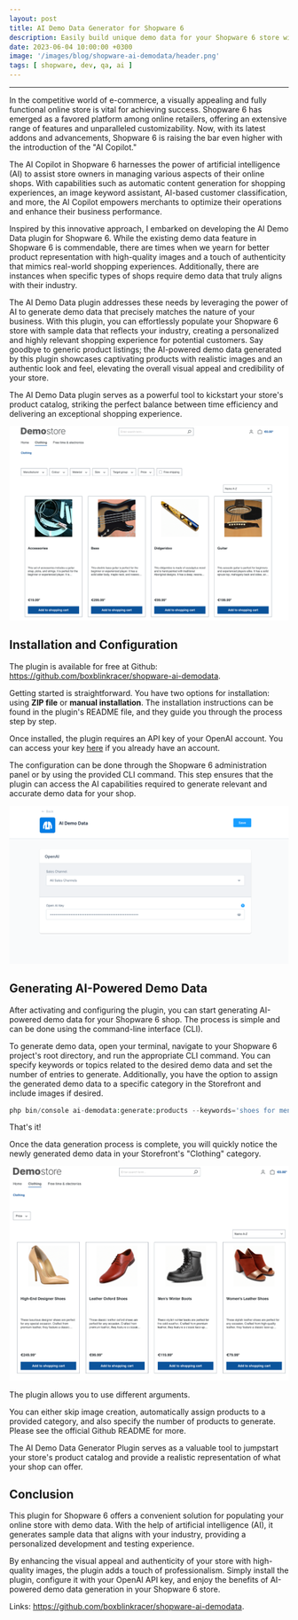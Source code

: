 ```yaml
---
layout: post
title: AI Demo Data Generator for Shopware 6
description: Easily build unique demo data for your Shopware 6 store with the AI Demo Data plugin
date: 2023-06-04 10:00:00 +0300
image: '/images/blog/shopware-ai-demodata/header.png'
tags: [ shopware, dev, qa, ai ]
---
```



---


In the competitive world of e-commerce, a visually appealing and fully functional online store is vital for achieving success.
Shopware 6 has emerged as a favored platform among online retailers, offering an extensive range of features and unparalleled customizability.
Now, with its latest addons and advancements, Shopware 6 is raising the bar even higher with the introduction of the "AI Copilot."

The AI Copilot in Shopware 6 harnesses the power of artificial intelligence (AI) to assist store owners in managing various aspects of their online shops.
With capabilities such as automatic content generation for shopping experiences, an image keyword assistant, AI-based customer classification, and more,
the AI Copilot empowers merchants to optimize their operations and enhance their business performance.

Inspired by this innovative approach, I embarked on developing the AI Demo Data plugin for Shopware 6.
While the existing demo data feature in Shopware 6 is commendable, there are times when we yearn for better product representation with high-quality images and a
touch of authenticity that mimics real-world shopping experiences. Additionally, there are instances when specific types of shops require demo data that truly aligns with their industry.

The AI Demo Data plugin addresses these needs by leveraging the power of AI to generate demo data that precisely matches the nature of your business.
With this plugin, you can effortlessly populate your Shopware 6 store with sample data that reflects your industry,
creating a personalized and highly relevant shopping experience for potential customers.
Say goodbye to generic product listings; the AI-powered demo data generated by this plugin showcases captivating products with realistic images and an authentic look and feel,
elevating the overall visual appeal and credibility of your store.

The AI Demo Data plugin serves as a powerful tool to kickstart your store's product catalog, striking the perfect balance between time
efficiency and delivering an exceptional shopping experience.

<div class="gallery-box">
    <div class="gallery">
        <img src="/images/blog/shopware-ai-demodata/preview.png" loading="lazy" alt="" >
    </div>
</div>

## Installation and Configuration

The plugin is available for free at Github: <a target="_blank" rel="noopener nofollow noreferrer" href="https://github.com/boxblinkracer/shopware-ai-demodata">https://github.com/boxblinkracer/shopware-ai-demodata</a>.

Getting started is straightforward. You have two options for installation: using **ZIP file** or **manual installation**.
The installation instructions can be found in the plugin's README file, and they guide you through the process step by step.

Once installed, the plugin requires an API key of your OpenAI account.
You can access your key <a target="_blank" href="https://platform.openai.com/account/api-keys">here</a> if you already have an account.

The configuration can be done through the Shopware 6 administration panel or by using the provided CLI command.
This step ensures that the plugin can access the AI capabilities required to generate relevant and accurate demo data for your shop.

<div class="gallery-box">
    <div class="gallery">
        <img src="/images/blog/shopware-ai-demodata/config.png" loading="lazy" alt="" >
    </div>
</div>

## Generating AI-Powered Demo Data

After activating and configuring the plugin, you can start generating AI-powered demo data for your Shopware 6 shop. The process is simple and can be done using
the command-line interface (CLI).

To generate demo data, open your terminal, navigate to your Shopware 6 project's root directory, and run the appropriate CLI command.
You can specify keywords or topics related to the desired demo data and set the number of entries to generate. Additionally, you have the option to assign the
generated demo data to a specific category in the Storefront and include images if desired.

```php 
php bin/console ai-demodata:generate:products --keywords='shoes for men and women, summer and winter, leather shoes for men, high end designer shoes' --count=5 --category='Clothing'
```

That's it!

Once the data generation process is complete, you will quickly notice the newly generated demo data in your Storefront's "Clothing" category.

<div class="gallery-box">
    <div class="gallery">
        <img src="/images/blog/shopware-ai-demodata/shoes.png" loading="lazy" alt="" >
    </div>
</div>


The plugin allows you to use different arguments.

You can either skip image creation, automatically assign products to a provided category, and also specify the number of products to generate.
Please see the official Github README for more.

The AI Demo Data Generator Plugin serves as a
valuable tool to jumpstart your store's product catalog and provide a realistic representation of what your shop can offer.

## Conclusion

This plugin for Shopware 6 offers a convenient solution for populating your online store with demo data.
With the help of artificial intelligence (AI), it generates sample data that aligns with your industry, providing a personalized development and testing experience.

By enhancing the visual appeal and authenticity of your store with high-quality images, the plugin adds a touch of professionalism.
Simply install the plugin, configure it with your OpenAI API key, and enjoy the benefits of AI-powered demo data generation in your Shopware 6 store.

Links:
<a target="_blank" rel="noopener nofollow noreferrer" href="https://github.com/boxblinkracer/shopware-ai-demodata">https://github.com/boxblinkracer/shopware-ai-demodata</a>.

